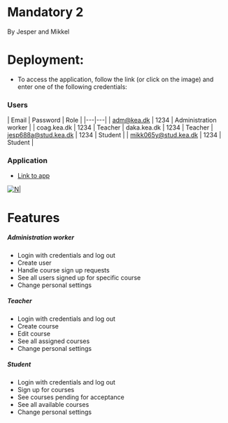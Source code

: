 # Mandatory 2
By Jesper and Mikkel


# Deployment:
  - To access the application, follow the link (or click on the image) and enter one of the following credentials:
 

### Users

| Email  | Password | Role |
|---|---|
| adm@kea.dk  | 1234  | Administration worker |
| coag.kea.dk | 1234  | Teacher
| daka.kea.dk | 1234  | Teacher
| jesp688a@stud.kea.dk  |  1234 | Student |
| mikk065y@stud.kea.dk  |  1234 | Student |



### Application 



* [Link to app](http://104.197.58.189)
 
[![N|](https://i.imgur.com/IjCgZpJ.jpg)](http://104.197.58.189)


# Features

##### Administration worker
  - Login with credentials and log out
  - Create user
  - Handle course sign up requests
  - See all users signed up for specific course
  - Change personal settings

##### Teacher
  - Login with credentials and log out
  - Create course
  - Edit course
  - See all assigned courses
  - Change personal settings

##### Student
  - Login with credentials and log out
  - Sign up for courses
  - See courses pending for acceptance
  - See all available courses
  - Change personal settings



